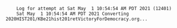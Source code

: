         Log for attempt at Sat May  1 10:54:54 AM PDT 2021 (12401)
        Sat May  1 10:54:54 AM PDT 2021 Converting 2020HIST201/KBe21hist201retVictoryForDemocracy.org...
